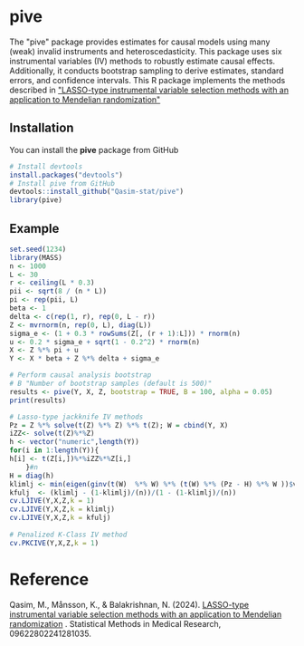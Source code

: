 # pive
The "pive" package provides estimates for causal models using many (weak) invalid instruments and heteroscedasticity. This package uses six instrumental variables (IV) methods to robustly estimate causal effects. Additionally, it conducts bootstrap sampling to derive estimates, standard errors, and confidence intervals.
This R package implements the methods described in ["LASSO-type instrumental variable selection methods with an application to Mendelian randomization"](https://journals.sagepub.com/doi/full/10.1177/09622802241281035) 

## Installation

You can install the **pive** package from GitHub
```r
# Install devtools
install.packages("devtools")
# Install pive from GitHub
devtools::install_github("Qasim-stat/pive")
library(pive)
```

## Example
```r
set.seed(1234)
library(MASS)
n <- 1000
L <- 30
r <- ceiling(L * 0.3)
pii <- sqrt(8 / (n * L))
pi <- rep(pii, L)
beta <- 1
delta <- c(rep(1, r), rep(0, L - r))
Z <- mvrnorm(n, rep(0, L), diag(L))
sigma_e <- (1 + 0.3 * rowSums(Z[, (r + 1):L])) * rnorm(n)
u <- 0.2 * sigma_e + sqrt(1 - 0.2^2) * rnorm(n)
X <- Z %*% pi + u
Y <- X * beta + Z %*% delta + sigma_e

# Perform causal analysis bootstrap
# B "Number of bootstrap samples (default is 500)"
results <- pive(Y, X, Z, bootstrap = TRUE, B = 100, alpha = 0.05)
print(results)

# Lasso-type jackknife IV methods
Pz = Z %*% solve(t(Z) %*% Z) %*% t(Z); W = cbind(Y, X)
iZZ<- solve(t(Z)%*%Z)
h <- vector("numeric",length(Y))            
for(i in 1:length(Y)){
h[i] <- t(Z[i,])%*%iZZ%*%Z[i,]               
    }#n           
H = diag(h)
klimlj <- min(eigen(ginv(t(W)  %*% W) %*% (t(W) %*% (Pz - H) %*% W ))$values)
kfulj  <- (klimlj - (1-klimlj)/(n))/(1 - (1-klimlj)/(n))
cv.LJIVE(Y,X,Z,k = 1)
cv.LJIVE(Y,X,Z,k = klimlj)
cv.LJIVE(Y,X,Z,k = kfulj)
 
# Penalized K-Class IV method
cv.PKCIVE(Y,X,Z,k = 1)
```
# Reference
Qasim, M., Månsson, K., & Balakrishnan, N. (2024). [LASSO-type instrumental variable selection methods with an application to Mendelian randomization](https://journals.sagepub.com/doi/full/10.1177/09622802241281035) . Statistical Methods in Medical Research, 09622802241281035.
